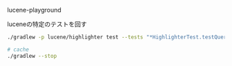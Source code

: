 lucene-playground

luceneの特定のテストを回す

```bash
./gradlew -p lucene/highlighter test --tests "*HighlighterTest.testQueryScorerHits"

# cache
./gradlew --stop
```
